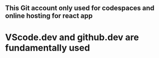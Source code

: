 ## This Git account only used for codespaces and online hosting for react app
# VScode.dev and github.dev are fundamentally used

